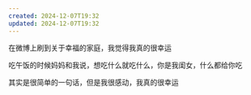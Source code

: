 ```yaml
---
created: 2024-12-07T19:32
updated: 2024-12-07T19:32
---
```

在微博上刷到关于幸福的家庭，我觉得我真的很幸运

吃午饭的时候妈妈和我说，想吃什么就吃什么，你是我闺女，什么都给你吃

其实是很简单的一句话，但是我很感动，我真的很幸运

